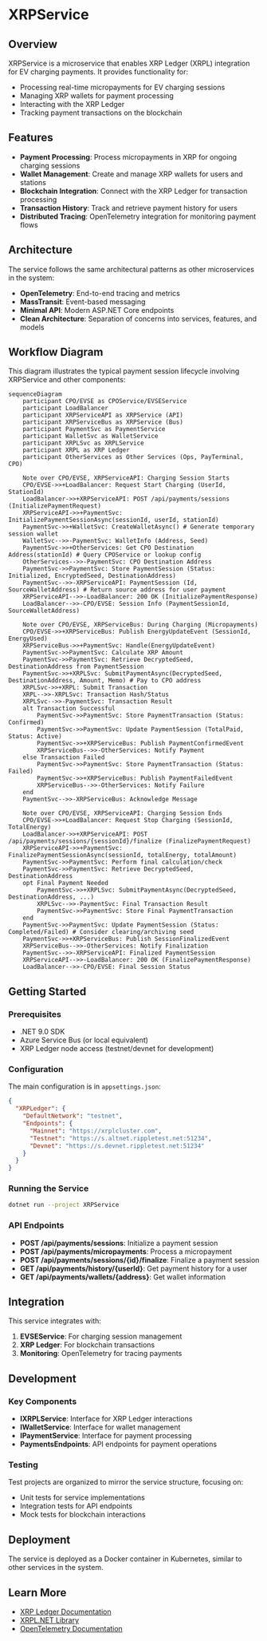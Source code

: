 # XRPService

## Overview

XRPService is a microservice that enables XRP Ledger (XRPL) integration for EV charging payments. It provides functionality for:

- Processing real-time micropayments for EV charging sessions
- Managing XRP wallets for payment processing
- Interacting with the XRP Ledger
- Tracking payment transactions on the blockchain

## Features

- **Payment Processing**: Process micropayments in XRP for ongoing charging sessions
- **Wallet Management**: Create and manage XRP wallets for users and stations
- **Blockchain Integration**: Connect with the XRP Ledger for transaction processing
- **Transaction History**: Track and retrieve payment history for users
- **Distributed Tracing**: OpenTelemetry integration for monitoring payment flows

## Architecture

The service follows the same architectural patterns as other microservices in the system:

- **OpenTelemetry**: End-to-end tracing and metrics
- **MassTransit**: Event-based messaging
- **Minimal API**: Modern ASP.NET Core endpoints
- **Clean Architecture**: Separation of concerns into services, features, and models

## Workflow Diagram

This diagram illustrates the typical payment session lifecycle involving XRPService and other components:

```mermaid
sequenceDiagram
    participant CPO/EVSE as CPOService/EVSEService
    participant LoadBalancer
    participant XRPServiceAPI as XRPService (API)
    participant XRPServiceBus as XRPService (Bus)
    participant PaymentSvc as PaymentService
    participant WalletSvc as WalletService
    participant XRPLSvc as XRPLService
    participant XRPL as XRP Ledger
    participant OtherServices as Other Services (Ops, PayTerminal, CPO)

    Note over CPO/EVSE, XRPServiceAPI: Charging Session Starts
    CPO/EVSE->>+LoadBalancer: Request Start Charging (UserId, StationId)
    LoadBalancer->>+XRPServiceAPI: POST /api/payments/sessions (InitializePaymentRequest)
    XRPServiceAPI->>+PaymentSvc: InitializePaymentSessionAsync(sessionId, userId, stationId)
    PaymentSvc->>+WalletSvc: CreateWalletAsync() # Generate temporary session wallet
    WalletSvc-->>-PaymentSvc: WalletInfo (Address, Seed)
    PaymentSvc->>+OtherServices: Get CPO Destination Address(stationId) # Query CPOService or lookup config
    OtherServices-->>-PaymentSvc: CPO Destination Address
    PaymentSvc->>PaymentSvc: Store PaymentSession (Status: Initialized, EncryptedSeed, DestinationAddress)
    PaymentSvc-->>-XRPServiceAPI: PaymentSession (Id, SourceWalletAddress) # Return source address for user payment
    XRPServiceAPI-->>-LoadBalancer: 200 OK (InitializePaymentResponse)
    LoadBalancer-->>-CPO/EVSE: Session Info (PaymentSessionId, SourceWalletAddress)

    Note over CPO/EVSE, XRPServiceBus: During Charging (Micropayments)
    CPO/EVSE->>+XRPServiceBus: Publish EnergyUpdateEvent (SessionId, EnergyUsed)
    XRPServiceBus->>+PaymentSvc: Handle(EnergyUpdateEvent)
    PaymentSvc->>PaymentSvc: Calculate XRP Amount
    PaymentSvc->>PaymentSvc: Retrieve DecryptedSeed, DestinationAddress from PaymentSession
    PaymentSvc->>+XRPLSvc: SubmitPaymentAsync(DecryptedSeed, DestinationAddress, Amount, Memo) # Pay to CPO address
    XRPLSvc->>+XRPL: Submit Transaction
    XRPL-->>-XRPLSvc: Transaction Hash/Status
    XRPLSvc-->>-PaymentSvc: Transaction Result
    alt Transaction Successful
        PaymentSvc->>PaymentSvc: Store PaymentTransaction (Status: Confirmed)
        PaymentSvc->>PaymentSvc: Update PaymentSession (TotalPaid, Status: Active)
        PaymentSvc->>+XRPServiceBus: Publish PaymentConfirmedEvent
        XRPServiceBus-->>-OtherServices: Notify Payment
    else Transaction Failed
        PaymentSvc->>PaymentSvc: Store PaymentTransaction (Status: Failed)
        PaymentSvc->>+XRPServiceBus: Publish PaymentFailedEvent
        XRPServiceBus-->>-OtherServices: Notify Failure
    end
    PaymentSvc-->>-XRPServiceBus: Acknowledge Message

    Note over CPO/EVSE, XRPServiceAPI: Charging Session Ends
    CPO/EVSE->>+LoadBalancer: Request Stop Charging (SessionId, TotalEnergy)
    LoadBalancer->>+XRPServiceAPI: POST /api/payments/sessions/{sessionId}/finalize (FinalizePaymentRequest)
    XRPServiceAPI->>+PaymentSvc: FinalizePaymentSessionAsync(sessionId, totalEnergy, totalAmount)
    PaymentSvc->>PaymentSvc: Perform final calculation/check
    PaymentSvc->>PaymentSvc: Retrieve DecryptedSeed, DestinationAddress
    opt Final Payment Needed
        PaymentSvc->>+XRPLSvc: SubmitPaymentAsync(DecryptedSeed, DestinationAddress, ...)
        XRPLSvc-->>-PaymentSvc: Final Transaction Result
        PaymentSvc->>PaymentSvc: Store Final PaymentTransaction
    end
    PaymentSvc->>PaymentSvc: Update PaymentSession (Status: Completed/Failed) # Consider clearing/archiving seed
    PaymentSvc->>+XRPServiceBus: Publish SessionFinalizedEvent
    XRPServiceBus-->>-OtherServices: Notify Finalization
    PaymentSvc-->>-XRPServiceAPI: Finalized PaymentSession
    XRPServiceAPI-->>-LoadBalancer: 200 OK (FinalizePaymentResponse)
    LoadBalancer-->>-CPO/EVSE: Final Session Status

```

## Getting Started

### Prerequisites

- .NET 9.0 SDK
- Azure Service Bus (or local equivalent)
- XRP Ledger node access (testnet/devnet for development)

### Configuration

The main configuration is in `appsettings.json`:

```json
{
  "XRPLedger": {
    "DefaultNetwork": "testnet",
    "Endpoints": {
      "Mainnet": "https://xrplcluster.com",
      "Testnet": "https://s.altnet.rippletest.net:51234",
      "Devnet": "https://s.devnet.rippletest.net:51234"
    }
  }
}
```

### Running the Service

```bash
dotnet run --project XRPService
```

### API Endpoints

- **POST /api/payments/sessions**: Initialize a payment session
- **POST /api/payments/micropayments**: Process a micropayment
- **POST /api/payments/sessions/{id}/finalize**: Finalize a payment session
- **GET /api/payments/history/{userId}**: Get payment history for a user
- **GET /api/payments/wallets/{address}**: Get wallet information

## Integration

This service integrates with:

1. **EVSEService**: For charging session management
2. **XRP Ledger**: For blockchain transactions
3. **Monitoring**: OpenTelemetry for tracing payments

## Development

### Key Components

- **IXRPLService**: Interface for XRP Ledger interactions
- **IWalletService**: Interface for wallet management
- **IPaymentService**: Interface for payment processing
- **PaymentsEndpoints**: API endpoints for payment operations

### Testing

Test projects are organized to mirror the service structure, focusing on:

- Unit tests for service implementations
- Integration tests for API endpoints
- Mock tests for blockchain interactions

## Deployment

The service is deployed as a Docker container in Kubernetes, similar to other services in the system.

## Learn More

- [XRP Ledger Documentation](https://xrpl.org/docs.html)
- [XRPL.NET Library](https://github.com/XRPLF/XRPL.NET)
- [OpenTelemetry Documentation](https://opentelemetry.io/docs/)
